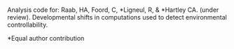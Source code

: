 # 
Analysis code for: Raab, HA, Foord, C, *Ligneul, R, & *Hartley CA. (under review). Developmental shifts in computations used to detect environmental controllability.

*Equal author contribution
